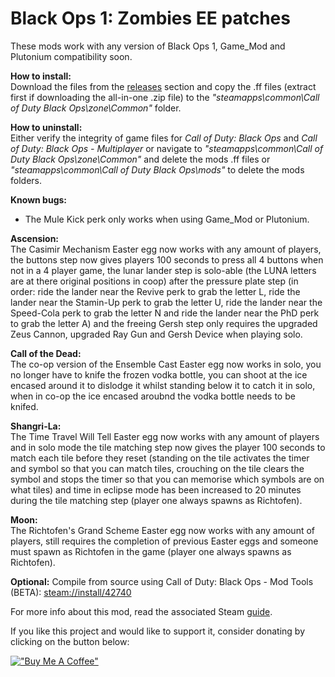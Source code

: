 # Black Ops 1: Zombies EE patches

These mods work with any version of Black Ops 1, Game_Mod and Plutonium compatibility soon.

**How to install:**</br>
Download the files from the [releases](https://github.com/ReubenUKGB/black-ops-one-zombies-ee-patches/releases) section and copy the .ff files (extract first if downloading the all-in-one .zip file) to the _"steamapps\common\Call of Duty Black Ops\zone\Common"_ folder.

**How to uninstall:**</br>
Either verify the integrity of game files for _Call of Duty: Black Ops_ and _Call of Duty: Black Ops - Multiplayer_ or navigate to _"steamapps\common\Call of Duty Black Ops\zone\Common"_ and delete the mods .ff files or _"steamapps\common\Call of Duty Black Ops\mods"_ to delete the mods folders.

**Known bugs:**</br>
- The Mule Kick perk only works when using Game_Mod or Plutonium.

**Ascension:**</br>
The Casimir Mechanism Easter egg now works with any amount of players, the buttons step now gives players 100 seconds to press all 4 buttons when not in a 4 player game, the lunar lander step is solo-able (the LUNA letters are at there original positions in coop) after the pressure plate step (in order: ride the lander near the Revive perk to grab the letter L, ride the lander near the Stamin-Up perk to grab the letter U, ride the lander near the Speed-Cola perk to grab the letter N and ride the lander near the PhD perk to grab the letter A) and the freeing Gersh step only requires the upgraded Zeus Cannon, upgraded Ray Gun and Gersh Device when playing solo.

**Call of the Dead:**</br>
The co-op version of the Ensemble Cast Easter egg now works in solo, you no longer have to knife the frozen vodka bottle, you can shoot at the ice encased around it to dislodge it whilst standing below it to catch it in solo, when in co-op the ice encased aroubnd the vodka bottle needs to be knifed.

**Shangri-La:**</br>
The Time Travel Will Tell Easter egg now works with any amount of players and in solo mode the tile matching step now gives the player 100 seconds to match each tile before they reset (standing on the tile activates the timer and symbol so that you can match tiles, crouching on the tile clears the symbol and stops the timer so that you can memorise which symbols are on what tiles) and time in eclipse mode has been increased to 20 minutes during the tile matching step (player one always spawns as Richtofen).

**Moon:**</br>
The Richtofen's Grand Scheme Easter egg now works with any amount of players, still requires the completion of previous Easter eggs and someone must spawn as Richtofen in the game (player one always spawns as Richtofen).

**Optional:** Compile from source using Call of Duty: Black Ops - Mod Tools (BETA): [steam://install/42740](steam://install/42740)

For more info about this mod, read the associated Steam [guide](https://steamcommunity.com/sharedfiles/filedetails/?id=3041320930).

If you like this project and would like to support it, consider donating by clicking on the button below:

[!["Buy Me A Coffee"](https://www.buymeacoffee.com/assets/img/custom_images/orange_img.png)](https://www.buymeacoffee.com/reubenukgb)
